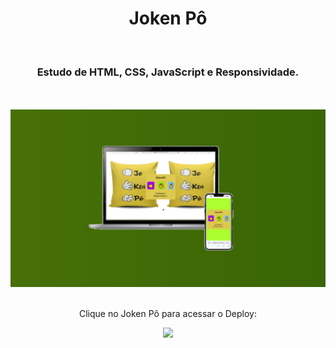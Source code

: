 <h1 align="center">
  Joken Pô</h1>
<br>
<h3 align="center">Estudo de HTML, CSS, JavaScript e Responsividade.</h3>
<br>
<br>

<div align="center">
  <img width="800px" src="assets/Novo Projeto (5).png" />
</div>
<br>
<div align="center">
  
  <p>Clique no Joken Pô para acessar o Deploy:</p>
<a href="https://jokenpooooo.netlify.app/" target="_blank"><img width= "100" src="https://encrypted-tbn0.gstatic.com/images?q=tbn:ANd9GcQ93TiBou4o9VuQw0WHSvFuXLCYv9FKsiflKQ&s"></a>
</div>


